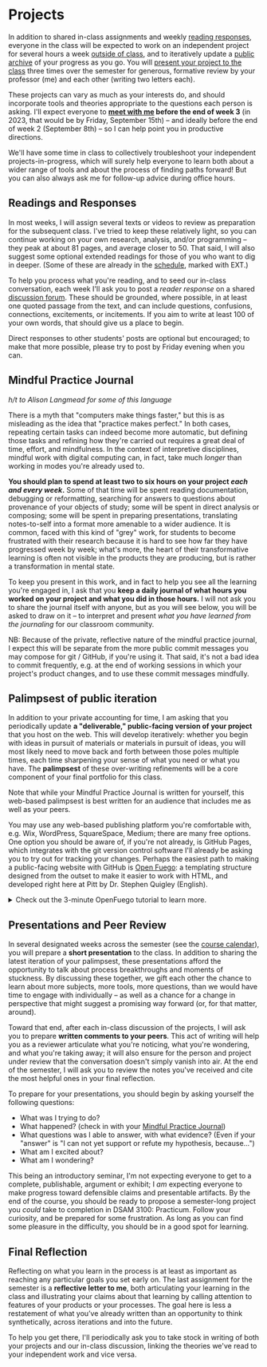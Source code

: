 # Projects

In addition to shared in-class assignments and weekly [reading responses](#readings-and-responses), everyone in the class will be expected to work on an independent project for several hours a week [outside of class](#mindful-practice-journal), and to iteratively update a [public archive](#palimpsest-of-public-iteration) of your progress as you go. You will [present your project to the class](#presentations-and-peer-review) three times over the semester for generous, formative review by your professor (me) and each other (writing two letters each).

These projects can vary as much as your interests do, and should incorporate tools and theories appropriate to the questions each person is asking. I'll expect everyone to **[meet with me](office.md) before the end of week 3** (in 2023, that would be by Friday, September 15th) – and ideally before the end of week 2 (September 8th) – so I can help point you in productive directions.

We'll have some time in class to collectively troubleshoot your independent projects-in-progress, which will surely help everyone to learn both about a wider range of tools and about the process of finding paths forward! But you can also always ask me for follow-up advice during office hours.

## Readings and Responses
In most weeks, I will assign several texts or videos to review as preparation for the subsequent class. I've tried to keep these relatively light, so you can continue working on your own research, analysis, and/or programming – they peak at about 81 pages, and average closer to 50. That said, I will also suggest some optional extended readings for those of you who want to dig in deeper. (Some of these are already in the [schedule](schedule), marked with EXT.)

To help you process what you're reading, and to seed our in-class conversation, each week I'll ask you to post a _reader response_ on a shared [discussion forum]({{site.github_url}}/discussion). These should be grounded, where possible, in at least one quoted passage from the text, and can include questions, confusions, connections, excitements, or incitements. If you aim to write at least 100 of your own words, that should give us a place to begin.

Direct responses to other students' posts are optional but encouraged; to make that more possible, please try to post by Friday evening when you can.


## Mindful Practice Journal

_h/t to Alison Langmead for some of this language_

There is a myth that "computers make things faster," but this is as misleading as the idea that "practice makes perfect." In both cases, repeating certain tasks can indeed become more automatic, but defining those tasks and refining how they're carried out requires a great deal of time, effort, and mindfulness. In the context of interpretive disciplines, mindful work with digital computing can, in fact, take much _longer_ than working in modes you're already used to.

**You should plan to spend at least two to six hours on your project _each and every week_.** Some of that time will be spent reading documentation, debugging or reformatting, searching for answers to questions about provenance of your objects of study; some will be spent in direct analysis or composing; some will be spent in preparing presentations, translating notes-to-self into a format more amenable to a wider audience. It is common, faced with this kind of "grey" work, for students to become frustrated with their research because it is hard to see how far they have progressed week by week; what's more, the heart of their transformative learning is often not visible in the products they are producing, but is rather a transformation in mental state.

To keep you present in this work, and in fact to help you see all the learning you're engaged in, I ask that you **keep a daily journal of what hours you worked on your project and what you did in those hours.** I will not ask you to share the journal itself with anyone, but as you will see below, you will be asked to draw on it – to interpret and present _what you have learned from the journaling_ for our classroom community.

<aside class="alert alert-info">NB: Because of the private, reflective nature of the mindful practice journal, I expect this will be separate from the more public commit messages you may compose for git / GitHub, if you're using it. That said, it's not a bad idea to commit frequently, e.g. at the end of working sessions in which your project's product changes, and to use these commit messages mindfully.</aside>

## Palimpsest of public iteration

In addition to your private accounting for time, I am asking that you periodically update **a "deliverable," public-facing version of your project** that you host on the web. This will develop iteratively: whether you begin with ideas in pursuit of materials or materials in pursuit of ideas, you will most likely need to move back and forth between those poles multiple times, each time sharpening your sense of what you need or what you have. The **palimpsest** of these over-writing refinements will be a core component of your final portfolio for this class.

Note that while your Mindful Practice Journal is written for yourself, this web-based palimpsest is best written for an audience that includes me as well as your peers.

You may use any web-based publishing platform you're comfortable with, e.g. Wix, WordPress, SquareSpace, Medium; there are many free options. One option you should be aware of, if you're not already, is GitHub Pages, which integrates with the git version control software I'll already be asking you to try out for tracking your changes. Perhaps the easiest path to making a public-facing website with GitHub is [Open Fuego](https://open-fuego.github.io/Open-Fuego-Coding-Tools/): a templating structure designed from the outset to make it easier to work with HTML, and developed right here at Pitt by Dr. Stephen Quigley (English).

<details><summary>Check out the 3-minute OpenFuego tutorial to learn more.</summary>
<iframe width="560" height="315" src="https://www.youtube.com/embed/QzMJtLUncIg" title="Open Fuego Webtext Generator (3-min tutorial) via YouTube" frameborder="0" allow="accelerometer; autoplay; clipboard-write; encrypted-media; gyroscope; picture-in-picture; web-share" allowfullscreen></iframe>
</details>


## Presentations and Peer Review

In several designated weeks across the semester (see the [course calendar](schedule)), you will prepare a **short presentation** to the class. In addition to sharing the latest iteration of your palimpsest, these presentations afford the opportunity to talk about process breakthroughs and moments of stuckness. By discussing these together, we gift each other the chance to learn about more subjects, more tools, more questions, than we would have time to engage with individually – as well as a chance for a change in perspective that might suggest a promising way forward (or, for that matter, around).

Toward that end, after each in-class discussion of the projects, I will ask you to prepare **written comments to your peers**. This act of writing will help you as a reviewer articulate what you're noticing, what you're wondering, and what you're taking away; it will also ensure for the person and project under review that the conversation doesn't simply vanish into air. At the end of the semester, I will ask you to review the notes you've received and cite the most helpful ones in your final reflection.

To prepare for your presentations, you should begin by asking yourself the following questions:

* What was I trying to do?
* What happened? (check in with your [Mindful Practice Journal](mindful-practice-journal))
* What questions was I able to answer, with what evidence? (Even if your "answer" is "I can not yet support or refute my hypothesis, because...")
* What am I excited about?
* What am I wondering?

This being an introductory seminar, I'm not expecting everyone to get to a complete, publishable, argument or exhibit; I *am* expecting everyone to make progress toward defensible claims and presentable artifacts. By the end of the course, you should be ready to propose a semester-long project you *could* take to completion in DSAM 3100: Practicum. Follow your curiosity, and be prepared for some frustration. As long as you can find some pleasure in the difficulty, you should be in a good spot for learning.


## Final Reflection

Reflecting on what you learn in the process is at least as important as reaching any particular goals you set early on. The last assignment for the semester is a **reflective letter to me**, both articulating your learning in the class and illustrating your claims about that learning by calling attention to features of your products or your processes. The goal here is less a restatement of what you’ve already written than an opportunity to think synthetically, across iterations and into the future.

To help you get there, I'll periodically ask you to take stock in writing of both your projects and our in-class discussion, linking the theories we've read to your independent work and vice versa.
